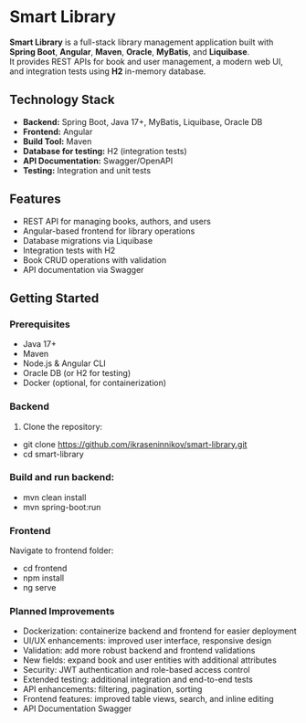 # Smart Library

**Smart Library** is a full-stack library management application built with **Spring Boot**, **Angular**, **Maven**, **Oracle**, **MyBatis**, and **Liquibase**.  
It provides REST APIs for book and user management, a modern web UI, and integration tests using **H2** in-memory database.

## Technology Stack
- **Backend:** Spring Boot, Java 17+, MyBatis, Liquibase, Oracle DB
- **Frontend:** Angular
- **Build Tool:** Maven
- **Database for testing:** H2 (integration tests)
- **API Documentation:** Swagger/OpenAPI
- **Testing:** Integration and unit tests

## Features
- REST API for managing books, authors, and users
- Angular-based frontend for library operations
- Database migrations via Liquibase
- Integration tests with H2
- Book CRUD operations with validation
- API documentation via Swagger

## Getting Started

### Prerequisites
- Java 17+
- Maven
- Node.js & Angular CLI
- Oracle DB (or H2 for testing)
- Docker (optional, for containerization)

### Backend
1. Clone the repository:
- git clone https://github.com/ikraseninnikov/smart-library.git
- cd smart-library

### Build and run backend:
- mvn clean install
- mvn spring-boot:run

### Frontend
Navigate to frontend folder:
- cd frontend
- npm install
- ng serve

### Planned Improvements

- Dockerization: containerize backend and frontend for easier deployment
- UI/UX enhancements: improved user interface, responsive design
- Validation: add more robust backend and frontend validations
- New fields: expand book and user entities with additional attributes
- Security: JWT authentication and role-based access control
- Extended testing: additional integration and end-to-end tests
- API enhancements: filtering, pagination, sorting
- Frontend features: improved table views, search, and inline editing
- API Documentation Swagger